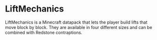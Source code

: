 # LiftMechanics
LiftMechanics is a Minecraft datapack that lets the player build lifts that move block by block. They are available in four different sizes and can be combined with Redstone contraptions.
